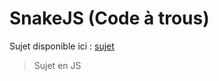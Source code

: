 # SnakeJS (Code à trous)

Sujet disponible ici : [sujet](https://icy-wind-398.notion.site/Snake-JS-Code-trous-a1261e4c4a174bbe80cccda7428b0a48)

> Sujet en JS
